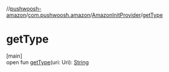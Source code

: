 //[pushwoosh-amazon](../../../index.md)/[com.pushwoosh.amazon](../index.md)/[AmazonInitProvider](index.md)/[getType](get-type.md)

# getType

[main]\
open fun [getType](get-type.md)(uri: Uri): [String](https://developer.android.com/reference/kotlin/java/lang/String.html)
